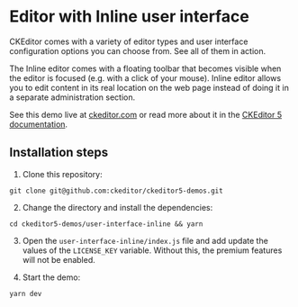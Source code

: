 # Editor with Inline user interface

CKEditor comes with a variety of editor types and user interface configuration options you can choose from. See all of them in action.

The Inline editor comes with a floating toolbar that becomes visible when the editor is focused (e.g. with a click of your mouse). Inline editor allows you to edit content in its real location on the web page instead of doing it in a separate administration section.

See this demo live at [ckeditor.com](http://ckeditor.com/ckeditor-5/demo/editor-types.html#inline) or read more about it in the [CKEditor 5 documentation](https://ckeditor.com/docs/ckeditor5/latest/examples/builds/inline-editor.html).

## Installation steps

1. Clone this repository:

```shell
git clone git@github.com:ckeditor/ckeditor5-demos.git
```

2. Change the directory and install the dependencies:

```shell
cd ckeditor5-demos/user-interface-inline && yarn
```

3. Open the `user-interface-inline/index.js` file and add update the values of the `LICENSE_KEY` variable. Without this, the premium features will not be enabled.

4. Start the demo:

```shell
yarn dev
```
